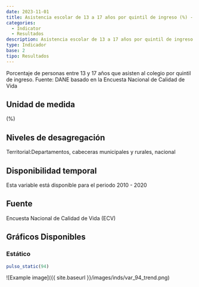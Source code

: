 ```yaml
---
date: 2023-11-01
title: Asistencia escolar de 13 a 17 años por quintil de ingreso (%) - quintil 3( zona )
categories:
  - Indicator
  - Resultados
description: Asistencia escolar de 13 a 17 años por quintil de ingreso (%) - quintil 3
type: Indicador
base: 2
tipo: Resultados
--- 
```


Porcentaje de personas entre 13 y 17 años que asisten al colegio por quintil de ingreso.
Fuente: DANE basado en la Encuesta Nacional de Calidad de Vida

## Unidad de medida
(%)

## Niveles de desagregación
Territorial:Departamentos, cabeceras municipales y rurales, nacional

## Disponibilidad temporal
Esta variable está disponible para el periodo 2010 - 2020

## Fuente
Encuesta Nacional de Calidad de Vida (ECV)

## Gráficos Disponibles

### Estático

``` R
pulso_static(94)
```

![Example image]({{ site.baseurl }}/images/inds/var_94_trend.png)